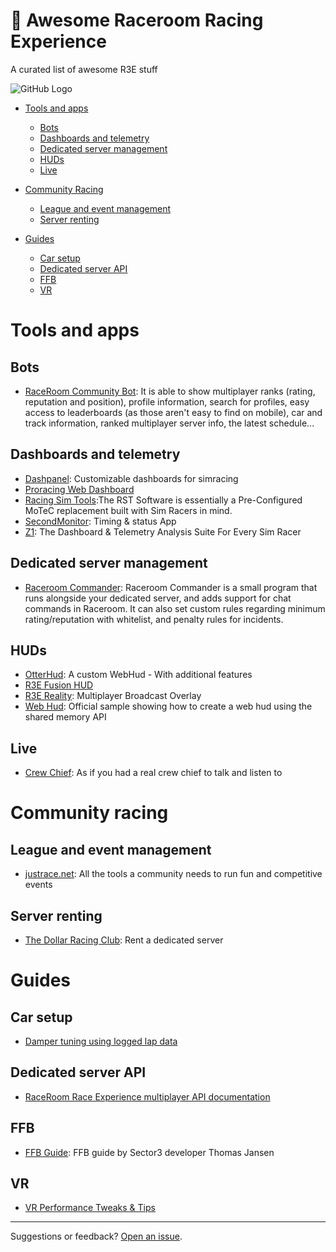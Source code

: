 # 🏁 Awesome Raceroom Racing Experience
A curated list of awesome R3E stuff

![GitHub Logo](https://prod.r3eassets.com/static/img/download-game-banner.jpg)

* [Tools and apps](#tools-and-apps)
  * [Bots](#bots)
  * [Dashboards and telemetry](#dashboards-and-telemetry)
  * [Dedicated server management](#dedicated-server-management)
  * [HUDs](#huds)
  * [Live](#live)

* [Community Racing](#community-racing)
  * [League and event management](#league-and-event-management)
  * [Server renting](#server-renting)

* [Guides](#guides)
  * [Car setup](#car-setup)
  * [Dedicated server API](#dedicated-server-api)
  * [FFB](#ffb)
  * [VR](#vr)

# Tools and apps

## Bots

* [RaceRoom Community Bot](https://forum.sector3studios.com/index.php?threads/raceroom-community-bot-updated.16045/): It is able to show multiplayer ranks (rating, reputation and position), profile information, search for profiles, easy access to leaderboards (as those aren't easy to find on mobile), car and track information, ranked multiplayer server info, the latest schedule...

## Dashboards and telemetry

* [Dashpanel](https://www.pyrofrogstudios.com/dashpanel.html): Customizable dashboards for simracing
* [Proracing Web Dashboard](http://telemetry.justrace.net/)
* [Racing Sim Tools](https://racingsimtools.com/):The RST Software is essentially a Pre-Configured MoTeC replacement built with Sim Racers in mind. 
* [SecondMonitor](https://forum.sector3studios.com/index.php?threads/secondmonitor-timing-status-app.9587/): Timing & status App
* [Z1](https://z1simwheel.com/dashboard/index.cfm): The Dashboard & Telemetry Analysis Suite For Every Sim Racer

## Dedicated server management

* [Raceroom Commander](https://gitlab.com/Koenvh/raceroom-commander): Raceroom Commander is a small program that runs alongside your dedicated server, and adds support for
chat commands in Raceroom. It can also set custom rules regarding minimum rating/reputation with
whitelist, and penalty rules for incidents.

## HUDs

* [OtterHud](https://forum.sector3studios.com/index.php?threads/otterhud-a-custom-webhud-with-additional-features.13152/): A custom WebHud - With additional features
* [R3E Fusion HUD](https://forum.sector3studios.com/index.php?threads/r3e-fusion-hud.12979/)
* [R3E Reality](https://forum.sector3studios.com/index.php?threads/r3e-reality-multiplayer-broadcast-overlay.12061/): Multiplayer Broadcast Overlay
* [Web Hud](https://github.com/sector3studios/webhud): Official sample showing how to create a web hud using the shared memory API

## Live

* [Crew Chief](http://thecrewchief.org/): As if you had a real crew chief to talk and listen to

# Community racing

## League and event management

* [justrace.net](https://www.justrace.net/): All the tools a community needs to run fun and competitive events

## Server renting

* [The Dollar Racing Club](https://dollarracing.club): Rent a dedicated server

# Guides

## Car setup

* [Damper tuning using logged lap data](https://forum.sector3studios.com/index.php?threads/damper-tuning-using-logged-lap-data.16530/)

## Dedicated server API

* [RaceRoom Race Experience multiplayer API documentation](https://www.notion.so/RaceRoom-Race-Experience-multiplayer-API-documentation-adc61a49f84242f584ea74c9eb034ad3)

## FFB

* [FFB Guide](https://forum.sector3studios.com/index.php?threads/ffb-guide-december-2019.14067/): FFB guide by Sector3 developer Thomas Jansen

## VR

* [VR Performance Tweaks & Tips](https://forum.sector3studios.com/index.php?threads/vr-performance-tweaks-tips.13068/)
 
 
 ---
 
Suggestions or feedback? [Open an issue](https://github.com/LaundroMat/awesome-raceroom-racing-experience/issues/new/choose).

